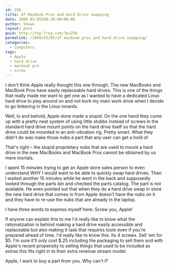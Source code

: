 ```yaml
---
id: 256
title: Of MacBook Pros and Hard Drive swapping
date: 2009-03-05T08:30:00+00:00
author: Shawn
layout: post
guid: http://top-frog.com/?p=256
permalink: /2009/03/05/of_macbook_pros_and_hard_drive_swapping/
categories:
  - Computers
tags:
  - Apple
  - hard drive
  - macbook pro
  - screw
---
```

I don't think Apple really thought this one through. The new MacBooks and MacBook Pros have easily replaceable hard drives. This is one of the things that really made me want to get one as I wanted to have a dedicated Linux hard drive to play around on and not bork my main work drive when I decide to go tinkering in the Linux innards.

Well, lo and behold, Apple done made a stupid. On the one hand they come up with a pretty neat system of using little stubbs instead of screws in the standard hard drive mount points on the hard drive itself so that the hard drive could be mounted in an anti-vibration rig. Pretty smart. What they didn't do was make those nubs a part that any user can get a hold of.

That's right – the stupid proprietary nubs that are used to mount a hard drive in the new MacBooks and MacBook Pros cannot be obtained by us mere mortals.



I spent 15 minutes trying to get an Apple store sales person to even understand WHY I would want to be able to quickly swap hard drives. Then I waited another 15 minutes while he went in the back and supposedly looked through the parts bin and checked the parts catalog. The part is not available. He even pointed out that when they do a hard drive swap in store the new hard drive that comes in from Apple doesn't have the nubs on it and they have to re-use the nubs that are already in the laptop.

I have three words to express myself here: Screw you, Apple!

If anyone can explain this to me I'd really like to know what the rationalization is behind making a hard drive easily accessible and replaceable but also making it task that requires tools even if you're prepared ahead of time. I'd really like to know this. Its 4 screws. Sell 'em for $5. I'm sure it'll only cost $.25 including the packaging to sell them and with Apple's recent propensity to selling things that used to be included as extras this fits right in to their extra revenue stream model.

Apple, I want to buy a part from you. Why can't I?
